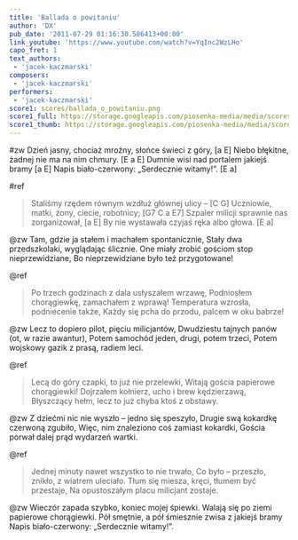 ```yaml
---
title: 'Ballada o powitaniu'
author: 'DX'
pub_date: '2011-07-29 01:16:30.586413+00:00'
link_youtube: 'https://www.youtube.com/watch?v=YqInc2WzLHo'
capo_fret: 1
text_authors:
 - 'jacek-kaczmarski'
composers:
 - 'jacek-kaczmarski'
performers:
 - 'jacek-kaczmarski'
score1: scores/ballada_o_powitaniu.png
score1_full: https://storage.googleapis.com/piosenka-media/media/scores/ballada_o_powitaniu.png
score1_thumb: https://storage.googleapis.com/piosenka-media/media/scores/ballada_o_powitaniu.png.180x0_q85_upscale.jpg
---
```


#zw
Dzień jasny, chociaż mroźny, słońce świeci z góry, [a E]
Niebo błękitne, żadnej nie ma na nim chmury. [E a E]
Dumnie wisi nad portalem jakiejś bramy [a E]
Napis biało-czerwony: „Serdecznie witamy!”. [E a]

#ref
>Staliśmy rzędem równym wzdłuż głównej ulicy – [C G]
>Uczniowie, matki, żony, ciecie, robotnicy; [G7 C a E7]
>Szpaler milicji sprawnie nas zorganizował, [a E]
>By nie wystawała czyjaś ręka albo głowa. [E a]

@zw
Tam, gdzie ja stałem i machałem spontanicznie,
Stały dwa przedszkolaki, wyglądając ślicznie.
One miały zrobić gościom stop nieprzewidziane,
Bo nieprzewidziane było też przygotowane!

@ref
>Po trzech godzinach z dala usłyszałem wrzawę,
>Podniosłem chorągiewkę, zamachałem z wprawą!
>Temperatura wzrosła, podniecenie także,
>Każdy się pcha do przodu, palcem w oku babrze!

@zw
Lecz to dopiero pilot, pięciu milicjantów,
Dwudziestu tajnych panów (ot, w razie awantur),
Potem samochód jeden, drugi, potem trzeci,
Potem wojskowy gazik z prasą, radiem leci.

@ref
>Lecą do góry czapki, to już nie przelewki,
>Witają gościa papierowe chorągiewki!
>Dojrzałem kołnierz, ucho i brew kędzierzawą,
>Błyszczący hełm, lecz to już chyba ktoś z obstawy.

@zw
Z dziećmi nic nie wyszło – jedno się speszyło,
Drugie swą kokardkę czerwoną zgubiło,
Więc, nim znaleziono coś zamiast kokardki,
Gościa porwał dalej prąd wydarzeń wartki.

@ref
>Jednej minuty nawet wszystko to nie trwało,
>Co było – przeszło, znikło, z wiatrem uleciało.
>Tłum się miesza, kręci, tłumem być przestaje,
>Na opustoszałym placu milicjant zostaje.

@zw
Wieczór zapada szybko, koniec mojej śpiewki.
Walają się po ziemi papierowe chorągiewki.
Pół smętnie, a pół śmiesznie zwisa z jakiejś bramy
Napis biało-czerwony: „Serdecznie witamy!”.